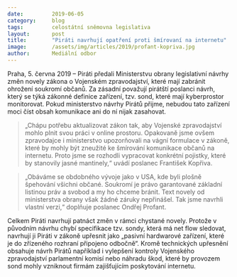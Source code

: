 ```yaml
---
date:         2019-06-05
category:     blog
tags:         celostátní sněmovna legislativa
layout:       post
title:        "Piráti navrhují opatření proti šmírovaní na internetu"
image:        /assets/img/articles/2019/profant-kopriva.jpg
author:       Mediální odbor
---
```



Praha, 5. června 2019 – Piráti předali Ministerstvu obrany legislativní návrhy změn novely zákona o Vojenském zpravodajství, které mají zabránit ohrožení soukromí občanů. Za zásadní považují pirátští poslanci návrh, který se týká zákonné definice zařízení, tzv. sond, které mají kyberprostor monitorovat. Pokud ministerstvo návrhy Pirátů přijme, nebudou tato zařízení moci číst obsah komunikace ani do ní nijak zasahovat.

> „Chápu potřebu aktualizovat zákon tak, aby Vojenské zpravodajství mohlo plnit svou práci v online prostoru. Opakovaně jsme ovšem zpravodajce i ministerstvo upozorňovali na vágní formulace v zákoně, které by mohly být zneužité ke šmírování komunikace občanů na internetu. Proto jsme se rozhodli vypracovat konkrétní pojistky, které by stanovily jasné mantinely,“ uvádí poslanec František Kopřiva.

> „Obáváme se obdobného vývoje jako v USA, kde byli plošně špehování všichni občané. Soukromí je právo garantované základní listinou práv a svobod a my ho chceme bránit. Text novely od ministerstva obrany však žádné záruky nepřinášel. Tak jsme navrhli vlastní verzi,“ doplňuje poslanec Ondřej Profant.

Celkem Piráti navrhují patnáct změn v rámci chystané novely. Protože v původním návrhu chybí specifikace tzv. sondy, která má net flow sledovat, navrhují ji Piráti v zákoně upřesnit jako „pasivní hardwarové zařízení, které je do zřízeného rozhraní připojeno odbočně“. Kromě technických upřesnění obsahuje návrh Pirátů například i vylepšení kontroly Vojenského zpravodajství parlamentní komisí nebo náhradu škod, které by provozem sond mohly vzniknout firmám zajišťujícím poskytování internetu.
